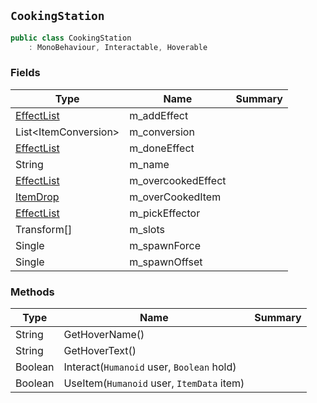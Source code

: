 ## `CookingStation`

```csharp
public class CookingStation
    : MonoBehaviour, Interactable, Hoverable

```

### Fields

| Type | Name | Summary | 
| --- | --- | --- | 
| [EffectList](./EffectList.md) | m_addEffect |  | 
| List&lt;ItemConversion&gt; | m_conversion |  | 
| [EffectList](./EffectList.md) | m_doneEffect |  | 
| String | m_name |  | 
| [EffectList](./EffectList.md) | m_overcookedEffect |  | 
| [ItemDrop](./ItemDrop.md) | m_overCookedItem |  | 
| [EffectList](./EffectList.md) | m_pickEffector |  | 
| Transform[] | m_slots |  | 
| Single | m_spawnForce |  | 
| Single | m_spawnOffset |  | 


### Methods

| Type | Name | Summary | 
| --- | --- | --- | 
| String | GetHoverName() |  | 
| String | GetHoverText() |  | 
| Boolean | Interact(`Humanoid` user, `Boolean` hold) |  | 
| Boolean | UseItem(`Humanoid` user, `ItemData` item) |  | 


